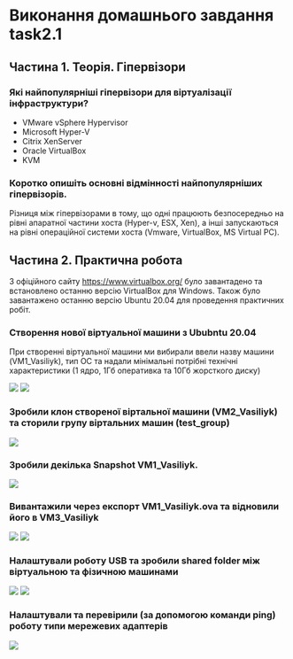 # Виконання домашнього завдання task2.1
## Частина 1. Теорія. Гіпервізори
### Які найпопулярніші гіпервізори для віртуалізації інфраструктури?
- VMware vSphere Hypervisor
- Microsoft Hyper-V
- Citrix XenServer
- Oracle VirtualBox
- KVM

### Коротко опишіть основні відмінності найпопулярніших гіпервізорів.
Різниця між гіпервізорами в тому, що одні працюють безпосередньо на рівні апаратної частини хоста (Hyper-v, ESX, Xen), а інші запускаються на рівні операційної системи хоста (Vmware, VirtualBox, MS Virtual PC). 

## Частина 2. Практична робота
З офіційного сайту https://www.virtualbox.org/ було завантадено та встановлено останню версію VirtualBox для Windows.
Також було завантажено останню версію Ubuntu 20.04 для проведення практичних робіт.
### Створення нової віртуальної машини з Ububntu 20.04
При створенні віртуальної машини ми вибирали ввели назву машини (VM1_Vasiliyk), тип ОС та надали мінімальні потрібні технічні характеристики (1 ядро, 1Гб оперативка та 10Гб жорсткого диску)

![](https://drive.google.com/uc?export=view&id=1CwCAh_S9Ey6U1zCzmpfwhW3cxucWNV4H)
![](https://drive.google.com/uc?export=view&id=1UJ13yfHc7vJtQX1z7irCZIOgNItyyVQf)

### Зробили клон створеної віртальної машини (VM2_Vasiliyk) та сторили групу віртальних машин (test_group)
![](https://drive.google.com/uc?export=view&id=1kVYLVJLTXGyEmKpmud7kLd5UgsMjDCkg)
### Зробили декілька Snapshot VM1_Vasiliyk.
![](https://drive.google.com/uc?export=view&id=1xtgdqyLanV-KOCMRT19D8f55XcnRPXWh)
### Вивантажили через експорт VM1_Vasiliyk.ova та відновили його в VM3_Vasiliyk
![](https://drive.google.com/uc?export=view&id=17ByCWVtfK_WaouDSdTneEucV7TmLw678)
![](https://drive.google.com/uc?export=view&id=1uMw-8yfXSlKs8zJIgpACRHasxbmR29nr)
### Налаштували роботу USB та зробили shared folder між віртуальною та фізичною машинами
![](https://drive.google.com/uc?export=view&id=10g9tfnQNz7OG6tAlxZ13WN1orY_3yJXi)
![](https://drive.google.com/uc?export=view&id=1fjFu7FWifUQE9ChzBKpnyFM1J7sZ6cSN)
### Налаштували та перевірили (за допомогою команди ping) роботу типи мережевих адаптерів
![](https://drive.google.com/uc?export=view&id=18HlGJveGZsX9wTDVh0eIfQjwWBCG1ng4)


